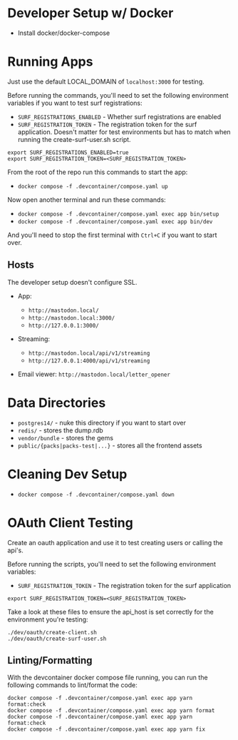 # Developer Setup w/ Docker

- Install docker/docker-compose

# Running Apps

Just use the default LOCAL_DOMAIN of `localhost:3000` for testing.

Before running the commands, you'll need to set the following environment variables if you want to test surf registrations:

- `SURF_REGISTRATIONS_ENABLED` - Whether surf registrations are enabled
- `SURF_REGISTRATION_TOKEN` - The registration token for the surf application. Doesn't matter for test environments but has to match when running the create-surf-user.sh script.

```
export SURF_REGISTRATIONS_ENABLED=true
export SURF_REGISTRATION_TOKEN=<SURF_REGISTRATION_TOKEN>
```

From the root of the repo run this commands to start the app:

- `docker compose -f .devcontainer/compose.yaml up`

Now open another terminal and run these commands:

- `docker compose -f .devcontainer/compose.yaml exec app bin/setup`
- `docker compose -f .devcontainer/compose.yaml exec app bin/dev`

And you'll need to stop the first terminal with `Ctrl+C` if you want to start over.

## Hosts

The developer setup doesn't configure SSL.

- App:

  - `http://mastodon.local/`
  - `http://mastodon.local:3000/`
  - `http://127.0.0.1:3000/`

- Streaming:

  - `http://mastodon.local/api/v1/streaming`
  - `http://127.0.0.1:4000/api/v1/streaming`

- Email viewer: `http://mastodon.local/letter_opener`

# Data Directories

- `postgres14/` - nuke this directory if you want to start over
- `redis/` - stores the dump.rdb
- `vendor/bundle` - stores the gems
- `public/{packs|packs-test|...}` - stores all the frontend assets

# Cleaning Dev Setup

- `docker compose -f .devcontainer/compose.yaml down`

# OAuth Client Testing

Create an oauth application and use it to test creating users or calling the api's.

Before running the scripts, you'll need to set the following environment variables:

- `SURF_REGISTRATION_TOKEN` - The registration token for the surf application

```
export SURF_REGISTRATION_TOKEN=<SURF_REGISTRATION_TOKEN>
```

Take a look at these files to ensure the api_host is set correctly for the environment you're testing:

```
./dev/oauth/create-client.sh
./dev/oauth/create-surf-user.sh
```

## Linting/Formatting

With the devcontainer docker compose file running, you can run the following commands to lint/format the code:

```
docker compose -f .devcontainer/compose.yaml exec app yarn format:check
docker compose -f .devcontainer/compose.yaml exec app yarn format
docker compose -f .devcontainer/compose.yaml exec app yarn format:check
docker compose -f .devcontainer/compose.yaml exec app yarn fix
```
